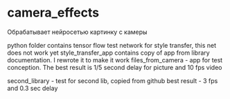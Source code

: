 # camera_effects
Обрабатывает нейросетью картинку с камеры

python folder contains tensor flow test network for style transfer, this net does not work yet
style_transfer_app contains copy of app from library documentation. I rewrote it to make it work
files_from_camera - app for test conception. 
The best result is 1/5 second delay for picture and 10 fps video

second_library - test for second lib, copied from github
best result - 3 fps and 0.3 sec delay
